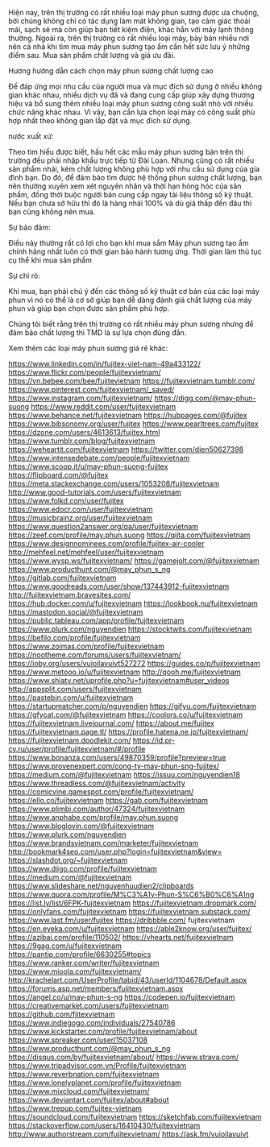 Hiện nay, trên thị trường có rất nhiều loại máy phun sương được ưa chuộng, bởi chúng không chỉ có tác dụng làm mát không gian, tạo cảm giác thoải mái, sạch sẽ mà còn giúp bạn tiết kiệm điện, khác hẳn với máy lạnh thông thường. Ngoài ra, trên thị trường có rất nhiều loại máy, bày bán nhiều nơi nên cả nhà khi tìm mua máy phun sương tạo ẩm cần hết sức lưu ý những điểm sau. Mua sản phẩm chất lượng và giá ưu đãi.

Hương hướng dẫn cách chọn máy phun sương chất lượng cao

Để đáp ứng mọi nhu cầu của người mua và mục đích sử dụng ở nhiều không gian khác nhau, nhiều dịch vụ đã và đang cung cấp giúp xây dựng thương hiệu và bổ sung thêm nhiều loại máy phun sương công suất nhỏ với nhiều chức năng khác nhau. Vì vậy, bạn cần lựa chọn loại máy có công suất phù hợp nhất theo không gian lắp đặt và mục đích sử dụng.

nước xuất xứ:

Theo tìm hiểu được biết, hầu hết các mẫu máy phun sương bán trên thị trường đều phải nhập khẩu trực tiếp từ Đài Loan. Nhưng cũng có rất nhiều sản phẩm nhái, kém chất lượng không phù hợp với nhu cầu sử dụng của gia đình bạn. Do đó, để đảm bảo tìm được hệ thống phun sương chất lượng, bạn nên thường xuyên xem xét nguyên nhân và thời hạn hỏng hóc của sản phẩm, đồng thời buộc người bán cung cấp ngay tài liệu thông số kỹ thuật. Nếu bạn chưa sở hữu thì đó là hàng nhái 100% và dù giá thấp đến đâu thì bạn cũng không nên mua.

Sự bảo đảm:

Điều này thường rất có lợi cho bạn khi mua sắm Máy phun sương tạo ẩm chính hãng nhất luôn có thời gian bảo hành tương ứng. Thời gian làm thủ tục cụ thể khi mua sản phẩm

Sự chỉ rõ:

Khi mua, bạn phải chú ý đến các thông số kỹ thuật cơ bản của các loại máy phun vì nó có thể là cơ sở giúp bạn dễ dàng đánh giá chất lượng của máy phun và giúp bạn chọn được sản phẩm phù hợp.

Chúng tôi biết rằng trên thị trường có rất nhiều máy phun sương nhưng để đảm bảo chất lượng thì TMD là sự lựa chọn đúng đắn.

Xem thêm các loại máy phun sương giá rẻ khác:

https://www.linkedin.com/in/fujitex-viet-nam-49a433122/
https://www.flickr.com/people/fujitexvietnam/
https://vn.bebee.com/bee/fujitevietnam
https://fujitexvietnam.tumblr.com/
https://www.pinterest.com/fujitexvietnam/_saved/
https://www.instagram.com/fujitexvietnam/
https://digg.com/@may-phun-suong
https://www.reddit.com/user/fujitexvietnam
https://www.behance.net/fujitexvietnam
https://hubpages.com/@fujitex
https://www.bibsonomy.org/user/fujitex
https://www.pearltrees.com/fujitex
https://dzone.com/users/4613613/fujitex.html
https://www.tumblr.com/blog/fujitexvietnam
https://weheartit.com/fujitexvietnam
https://twitter.com/dien50627398
https://www.intensedebate.com/people/fujitexvietnam
https://www.scoop.it/u/may-phun-suong-fujitex
https://flipboard.com/@fujitex
https://meta.stackexchange.com/users/1053208/fujitexvietnam
http://www.good-tutorials.com/users/fujitexvietnam
https://www.folkd.com/user/fujitex
https://www.edocr.com/user/fujitexvietnam
https://musicbrainz.org/user/fujitexvietnam
https://www.question2answer.org/qa/user/fujitexvietnam
https://zeef.com/profile/may.phun.suong
https://qiita.com/fujitexvietnam
https://www.designnominees.com/profile/fujitex-air-cooler
http://mehfeel.net/mehfeel/user/fujitexvietnam
https://www.wysp.ws/fujitexvietnam/
https://gamejolt.com/@fujitexvietnam
https://www.producthunt.com/@may_phun_s_ng
https://gitlab.com/fujitexvietnam
https://www.goodreads.com/user/show/137443912-fujitexvietnam
http://fujitexvietnam.bravesites.com/
https://hub.docker.com/u/fujitexvietnam
https://lookbook.nu/fujitexvietnam
https://mastodon.social/@fujitexvietnam
https://public.tableau.com/app/profile/fujitexvietnam
https://www.plurk.com/nguyendien
https://stocktwits.com/fujitexvietnam
https://befilo.com/profile/fujitexvietnam
https://www.zoimas.com/profile/fujitexvietnam
https://nootheme.com/forums/users/fujitexvietnam/
https://ioby.org/users/vuioilavuivt527272
https://guides.co/p/fujitexvietnam
https://www.metooo.io/u/fujitexvietnam
http://qooh.me/fujitexvietnam
https://www.shiatv.net/uprofile.php?u=fujitexvietnam#user_videos
http://appsplit.com/users/fujitexvietnam
https://pastebin.com/u/fujitexvietnam
https://startupmatcher.com/p/nguyendien
https://gifyu.com/fujitexvietnam
https://gfycat.com/@fujitexvietnam
https://coolors.co/u/fujitexvietnam
https://fujitexvietnam.livejournal.com/
https://about.me/fujitex
https://fujitexvietnam.page.tl/
https://profile.hatena.ne.jp/fujitexvietnam/
https://fujitexvietnam.doodlekit.com/
https://id.pr-cy.ru/user/profile/fujitexvietnam/#/profile
https://www.bonanza.com/users/49870359/profile?preview=true
https://www.provenexpert.com/cong-ty-may-phun-sng-fujitex/
https://medium.com/@fujitexvietnam
https://issuu.com/nguyendien18
https://www.threadless.com/@fujitexvietnam/activity
https://comicvine.gamespot.com/profile/fujitexvietnam/
https://ello.co/fujitexvietnam
https://gab.com/fujitexvietnam
https://www.plimbi.com/author/47324/fujitexvietnam
https://www.anphabe.com/profile/may.phun.suong
https://www.bloglovin.com/@fujitexvietnam
https://www.plurk.com/nguyendien
https://www.brandsvietnam.com/marketer/fujitexvietnam
http://bookmark4seo.com/user.php?login=fujitexvietnam&view=
https://slashdot.org/~fujitexvietnam
https://www.diigo.com/profile/fujitexvietnam
https://medium.com/@fujitexvietnam
https://www.slideshare.net/nguyenhuudien2/clipboards
https://www.quora.com/profile/M%C3%A1y-Phun-S%C6%B0%C6%A1ng
https://list.ly/list/6FPK-fujitexvietnam
https://fujitexvietnam.dropmark.com/
https://onlyfans.com/fujitexvietnam
https://fujitexvietnam.substack.com/
https://www.last.fm/user/fujitex
https://dribbble.com/ fujitexvietnam
https://en.eyeka.com/u/fujitexvietnam
https://able2know.org/user/fujitex/
https://azibai.com/profile/110502/
https://vhearts.net/fujitexvietnam
https://9gag.com/u/fujitexvietnam
https://pantip.com/profile/6630255#topics
https://www.ranker.com/writer/fujitexvietnam
https://www.mioola.com/fujitexvietnam/
http://krachelart.com/UserProfile/tabid/43/userId/1104678/Default.aspx
https://forums.asp.net/members/fujitexvietnam.aspx
https://angel.co/u/may-phun-s-ng
https://codepen.io/fujitexvietnam
https://creativemarket.com/users/fujitexvietnam
https://github.com/fjitexvietnam
https://www.indiegogo.com/individuals/27540786
https://www.kickstarter.com/profile/fujitexvietnam/about
https://www.spreaker.com/user/15037108
https://www.producthunt.com/@may_phun_s_ng
https://disqus.com/by/fujitexvietnam/about/
https://www.strava.com/
https://www.tripadvisor.com.vn/Profile/fujitexvietnam
https://www.reverbnation.com/fujitexvietnam
https://www.lonelyplanet.com/profile/fujitexvietnam
https://www.mixcloud.com/fujitexvietnam/
https://www.deviantart.com/fujitex/about#about
https://www.trepup.com/fujitex-vietnam
https://soundcloud.com/fujitexvietnam
https://sketchfab.com/fujitexvietnam
https://stackoverflow.com/users/16410430/fujitexvietnam
http://www.authorstream.com/fujitexvietnam/
https://ask.fm/vuioilavuivt
